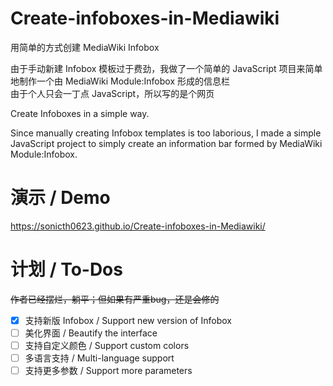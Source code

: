 # Create-infoboxes-in-Mediawiki
用简单的方式创建 MediaWiki Infobox

由于手动新建 Infobox 模板过于费劲，我做了一个简单的 JavaScript 项目来简单地制作一个由 MediaWiki Module:Infobox 形成的信息栏 <br>由于个人只会一丁点 JavaScript，所以写的是个网页

Create Infoboxes in a simple way.

Since manually creating Infobox templates is too laborious, I made a simple JavaScript project to simply create an information bar formed by MediaWiki Module:Infobox.

# 演示 / Demo
https://sonicth0623.github.io/Create-infoboxes-in-Mediawiki/

# 计划 / To-Dos
<del>作者已经摆烂，躺平；但如果有严重bug，还是会修的</del>

- [x] 支持新版 Infobox / Support new version of Infobox
- [ ] 美化界面 / Beautify the interface
- [ ] 支持自定义颜色 / Support custom colors
- [ ] 多语言支持 / Multi-language support
- [ ] 支持更多参数 / Support more parameters
